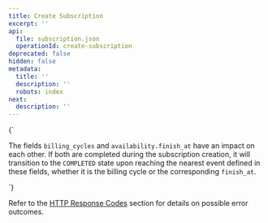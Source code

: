 ```yaml
---
title: Create Subscription
excerpt: ''
api:
  file: subscription.json
  operationId: create-subscription
deprecated: false
hidden: false
metadata:
  title: ''
  description: ''
  robots: index
next:
  description: ''
---
```

<HTMLBlock>{`
<body>
  <div class="infoBlockContainer">
    <div class="verticalLine"></div>
    <div>
      <div class="contentContainer">
        <p>
          The fields <code>billing_cycles</code> and <code>availability.finish_at</code> have an impact on each other. If both are completed during the subscription creation, it will transition to the <code>COMPLETED</code> state upon reaching the nearest event defined in these fields, whether it is the billing cycle or the corresponding <code>finish_at</code>.
        </p>
      </div>
    </div>
  </div>
</body>
`}</HTMLBlock>

Refer to the [HTTP Response Codes](ref:response-codes) section for details on possible error outcomes.